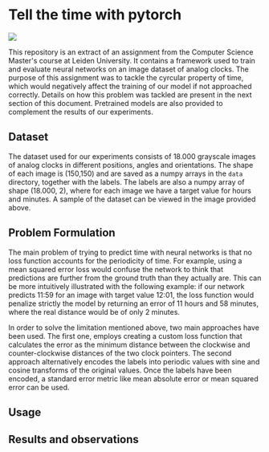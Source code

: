 # Tell the time with pytorch

<img src="https://github.com/OhGreat/tell_the_time_NN/blob/main/readme_aux/example_img.png"></img>

This repository is an extract of an assignment from the Computer Science Master's course at Leiden University. It contains a framework used to train and evaluate neural networks on an image dataset of analog clocks. The purpose of this assignment was to tackle the cyrcular property of time, which would negatively affect the training of our model if not approached correctly. Details on how this problem was tackled are present in the next section of this document. Pretrained models are also provided to complement the results of our experiments.

## Dataset 

The dataset used for our experiments consists of 18.000 grayscale images of analog clocks in different positions, angles and orientations. The shape of each image is (150,150) and are saved as a numpy arrays in the `data` directory, together with the labels. The labels are also a numpy array of shape (18.000, 2), where for each image we have a target value for hours and minutes. A sample of the dataset can be viewed in the image provided above.

## Problem Formulation

The main problem of trying to predict time with neural networks is that no loss function accounts for the periodicity of time. For example, using a mean squared error loss would confuse the network to think that predictions are further from the ground truth than they actually are. This can be more intuitively illustrated with the following example: if our network predicts 11:59 for an image with target value 12:01, the loss function would penalize strictly the model by returning an error of 11 hours and 58 minutes, where the real distance would be of only 2 minutes.

In order to solve the limitation mentioned above, two main approaches have been used. The first one, employs creating a custom loss function that calculates the error as the minimum distance between the clockwise and counter-clockwise distances of the two clock pointers. The second approach alternatively encodes the labels into periodic values with sine and cosine transforms of the original values. Once the labels have been encoded, a standard error metric like mean absolute error or mean squared error can be used.

## Usage

## Results and observations
